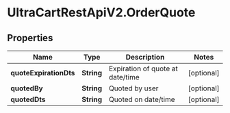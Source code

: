 # UltraCartRestApiV2.OrderQuote

## Properties
Name | Type | Description | Notes
------------ | ------------- | ------------- | -------------
**quoteExpirationDts** | **String** | Expiration of quote at date/time | [optional] 
**quotedBy** | **String** | Quoted by user | [optional] 
**quotedDts** | **String** | Quoted on date/time | [optional] 


